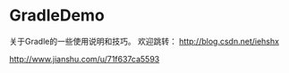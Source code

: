 # GradleDemo
关于Gradle的一些使用说明和技巧。
欢迎跳转：
http://blog.csdn.net/iehshx


http://www.jianshu.com/u/71f637ca5593
